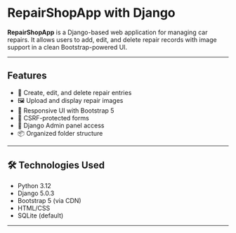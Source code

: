 # RepairShopApp with Django

**RepairShopApp** is a Django-based web application for managing car repairs. It allows users to add, edit, and delete repair records with image support in a clean Bootstrap-powered UI.

---

## Features

- 📄 Create, edit, and delete repair entries
- 🖼️ Upload and display repair images
- 🎨 Responsive UI with Bootstrap 5
- 🔐 CSRF-protected forms
- 🧰 Django Admin panel access
- 📦 Organized folder structure

---

## 🛠 Technologies Used

- Python 3.12
- Django 5.0.3
- Bootstrap 5 (via CDN)
- HTML/CSS
- SQLite (default)

---
